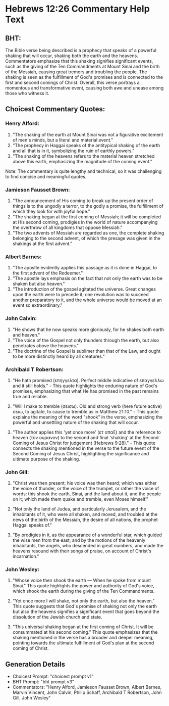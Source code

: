 # Hebrews 12:26 Commentary Help Text

## BHT:
The Bible verse being described is a prophecy that speaks of a powerful shaking that will occur, shaking both the earth and the heavens. Commentators emphasize that this shaking signifies significant events, such as the giving of the Ten Commandments at Mount Sinai and the birth of the Messiah, causing great tremors and troubling the people. The shaking is seen as the fulfillment of God's promises and is connected to the first and second comings of Christ. Overall, this verse portrays a momentous and transformative event, causing both awe and unease among those who witness it.

## Choicest Commentary Quotes:
### Henry Alford:
1. "The shaking of the earth at Mount Sinai was not a figurative excitement of men's minds, but a literal and material event."
2. "The prophecy in Haggai speaks of the antitypical shaking of the earth and all that is in it, symbolizing the ruin of earthly powers."
3. "The shaking of the heavens refers to the material heaven stretched above this earth, emphasizing the magnitude of the coming event."

Note: The commentary is quite lengthy and technical, so it was challenging to find concise and meaningful quotes.

### Jamieson Fausset Brown:
1. "The announcement of His coming to break up the present order of things is to the ungodly a terror, to the godly a promise, the fulfillment of which they look for with joyful hope."
2. "The shaking began at the first coming of Messiah; it will be completed at His second coming, prodigies in the world of nature accompanying the overthrow of all kingdoms that oppose Messiah."
3. "The two advents of Messiah are regarded as one, the complete shaking belonging to the second advent, of which the presage was given in the shakings at the first advent."

### Albert Barnes:
1. "The apostle evidently applies this passage as it is done in Haggai, to the first advent of the Redeemer."
2. "The apostle lays emphasis on the fact that not only the earth was to be shaken but also heaven."
3. "The introduction of the gospel agitated the universe. Great changes upon the earth were to precede it; one revolution was to succeed another preparatory to it, and the whole universe would be moved at an event so extraordinary."

### John Calvin:
1. "He shows that he now speaks more gloriously, for he shakes both earth and heaven."
2. "The voice of the Gospel not only thunders through the earth, but also penetrates above the heavens."
3. "The doctrine of the Gospel is sublimer than that of the Law, and ought to be more distinctly heard by all creatures."

### Archibald T Robertson:
1. "He hath promised (επηγγελτα). Perfect middle indicative of επαγγελλω and it still holds." - This quote highlights the enduring nature of God's promises, emphasizing that what He has promised in the past remains true and reliable.

2. "Will I make to tremble (σεισω). Old and strong verb (here future active) σειω, to agitate, to cause to tremble as in Matthew 21:10." - This quote explains the meaning of the word "shook" in the verse, emphasizing the powerful and unsettling nature of the shaking that will occur.

3. "The author applies this 'yet once more' (ετ απαξ) and the reference to heaven (τον ουρανον) to the second and final 'shaking' at the Second Coming of Jesus Christ for judgement (Hebrews 9:28)." - This quote connects the shaking mentioned in the verse to the future event of the Second Coming of Jesus Christ, highlighting the significance and ultimate purpose of the shaking.

### John Gill:
1. "Christ was then present; his voice was then heard; which was either the voice of thunder, or the voice of the trumpet, or rather the voice of words: this shook the earth, Sinai, and the land about it, and the people on it; which made them quake and tremble, even Moses himself." 

2. "Not only the land of Judea, and particularly Jerusalem, and the inhabitants of it, who were all shaken, and moved, and troubled at the news of the birth of the Messiah, the desire of all nations, the prophet Haggai speaks of."

3. "By prodigies in it, as the appearance of a wonderful star, which guided the wise men from the east; and by the motions of the heavenly inhabitants, the angels, who descended in great numbers, and made the heavens resound with their songs of praise, on account of Christ's incarnation."

### John Wesley:
1. "Whose voice then shook the earth — When he spoke from mount Sinai." This quote highlights the power and authority of God's voice, which shook the earth during the giving of the Ten Commandments. 

2. "Yet once more I will shake, not only the earth, but also the heaven." This quote suggests that God's promise of shaking not only the earth but also the heavens signifies a significant event that goes beyond the dissolution of the Jewish church and state. 

3. "This universal shaking began at the first coming of Christ. It will be consummated at his second coming." This quote emphasizes that the shaking mentioned in the verse has a broader and deeper meaning, pointing towards the ultimate fulfillment of God's plan at the second coming of Christ.


## Generation Details
- Choicest Prompt: "choicest prompt v1"
- BHT Prompt: "bht prompt v3"
- Commentators: "Henry Alford, Jamieson Fausset Brown, Albert Barnes, Marvin Vincent, John Calvin, Philip Schaff, Archibald T Robertson, John Gill, John Wesley"
